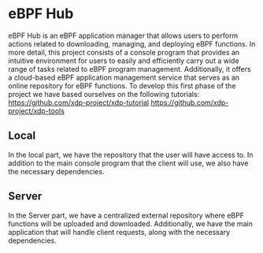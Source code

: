 # eBPF Hub 
eBPF Hub is an eBPF application manager that allows users to perform actions related to downloading, managing, and deploying eBPF functions. In more detail, 
this project consists of a console program that provides an intuitive environment for users to easily and efficiently carry out a wide range of tasks 
related to eBPF program management. Additionally, it offers a cloud-based eBPF application management service that serves as an online repository for eBPF functions.
To develop this first phase of the project we have based ourselves on the following tutorials:
https://github.com/xdp-project/xdp-tutorial
https://github.com/xdp-project/xdp-tools
## Local
In the local part, we have the repository that the user will have access to. In addition to the main console program that the client will use, we also have the 
necessary dependencies.
## Server
In the Server part, we have a centralized external repository where eBPF functions will be uploaded and downloaded. Additionally, we have the main application 
that will handle client requests, along with the necessary dependencies. 
